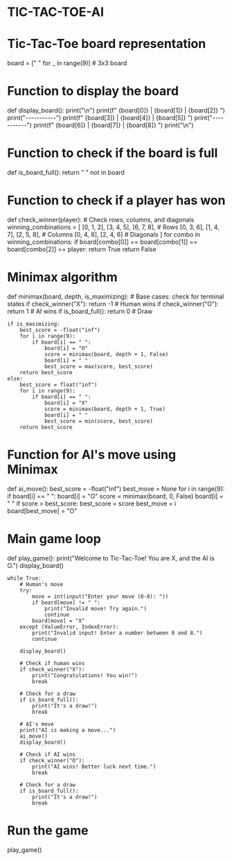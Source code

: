# TIC-TAC-TOE-AI
# Tic-Tac-Toe board representation
board = [" " for _ in range(9)]  # 3x3 board

# Function to display the board
def display_board():
    print("\n")
    print(f" {board[0]} | {board[1]} | {board[2]} ")
    print("-----------")
    print(f" {board[3]} | {board[4]} | {board[5]} ")
    print("-----------")
    print(f" {board[6]} | {board[7]} | {board[8]} ")
    print("\n")

# Function to check if the board is full
def is_board_full():
    return " " not in board

# Function to check if a player has won
def check_winner(player):
    # Check rows, columns, and diagonals
    winning_combinations = [
        [0, 1, 2], [3, 4, 5], [6, 7, 8],  # Rows
        [0, 3, 6], [1, 4, 7], [2, 5, 8],  # Columns
        [0, 4, 8], [2, 4, 6]              # Diagonals
    ]
    for combo in winning_combinations:
        if board[combo[0]] == board[combo[1]] == board[combo[2]] == player:
            return True
    return False

# Minimax algorithm
def minimax(board, depth, is_maximizing):
    # Base cases: check for terminal states
    if check_winner("X"):
        return -1  # Human wins
    if check_winner("O"):
        return 1   # AI wins
    if is_board_full():
        return 0   # Draw

    if is_maximizing:
        best_score = -float("inf")
        for i in range(9):
            if board[i] == " ":
                board[i] = "O"
                score = minimax(board, depth + 1, False)
                board[i] = " "
                best_score = max(score, best_score)
        return best_score
    else:
        best_score = float("inf")
        for i in range(9):
            if board[i] == " ":
                board[i] = "X"
                score = minimax(board, depth + 1, True)
                board[i] = " "
                best_score = min(score, best_score)
        return best_score

# Function for AI's move using Minimax
def ai_move():
    best_score = -float("inf")
    best_move = None
    for i in range(9):
        if board[i] == " ":
            board[i] = "O"
            score = minimax(board, 0, False)
            board[i] = " "
            if score > best_score:
                best_score = score
                best_move = i
    board[best_move] = "O"

# Main game loop
def play_game():
    print("Welcome to Tic-Tac-Toe! You are X, and the AI is O.")
    display_board()

    while True:
        # Human's move
        try:
            move = int(input("Enter your move (0-8): "))
            if board[move] != " ":
                print("Invalid move! Try again.")
                continue
            board[move] = "X"
        except (ValueError, IndexError):
            print("Invalid input! Enter a number between 0 and 8.")
            continue

        display_board()

        # Check if human wins
        if check_winner("X"):
            print("Congratulations! You win!")
            break

        # Check for a draw
        if is_board_full():
            print("It's a draw!")
            break

        # AI's move
        print("AI is making a move...")
        ai_move()
        display_board()

        # Check if AI wins
        if check_winner("O"):
            print("AI wins! Better luck next time.")
            break

        # Check for a draw
        if is_board_full():
            print("It's a draw!")
            break

# Run the game
play_game()
